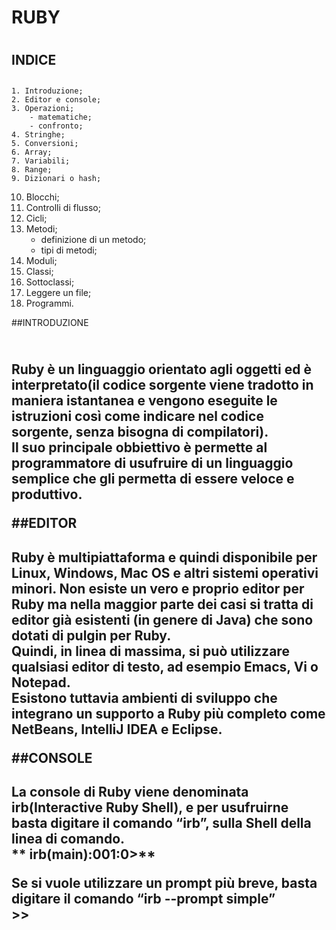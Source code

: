 # RUBY <h1>      

## INDICE <h2>  
	1. Introduzione;  
	2. Editor e console;  
	3. Operazioni;  
		- matematiche;  
		- confronto;  
	4. Stringhe;  
	5. Conversioni;  
	6. Array;  
	7. Variabili;  
	8. Range;   
	9. Dizionari o hash;  
   10. Blocchi;  
   11. Controlli di flusso;  
   12. Cicli;  
   13. Metodi;  
		- definizione di un metodo;   
		- tipi di metodi;  
   14. Moduli;  
   15. Classi;  
   16. Sottoclassi;  
   17. Leggere un file;  
   18. Programmi.  
 
##INTRODUZIONE<h2>  
Ruby è un linguaggio orientato agli oggetti ed è interpretato(il codice sorgente viene tradotto in maniera istantanea e vengono eseguite le istruzioni così come 
indicare nel codice sorgente, senza bisogna di compilatori).    
Il suo principale obbiettivo è permette al programmatore di usufruire di un linguaggio semplice che gli permetta di essere veloce e produttivo. 

##EDITOR<h2>
Ruby è multipiattaforma e quindi disponibile per Linux, Windows, Mac OS e altri sistemi operativi minori. 
Non esiste un vero e proprio editor per Ruby ma nella maggior parte dei casi si tratta di editor già esistenti (in genere di Java) che sono dotati di pulgin per Ruby.    
Quindi, in linea di massima, si può utilizzare qualsiasi editor di testo, ad esempio Emacs, Vi o Notepad.  
Esistono tuttavia ambienti di sviluppo che integrano un supporto a Ruby più completo come NetBeans, IntelliJ IDEA e Eclipse.

##CONSOLE<h2>
La console di Ruby viene denominata irb(Interactive Ruby Shell), e per usufruirne basta digitare il comando “irb”, sulla Shell della linea di comando.     
** irb(main):001:0>**   
   
Se si vuole utilizzare un prompt più breve, basta digitare il comando “irb --prompt simple”    
**>>**   

